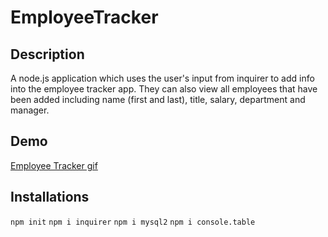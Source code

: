 # EmployeeTracker

## Description

A node.js application which uses the user's input from inquirer to add info into the employee tracker app. They can also view all employees that have been added including name (first and last), title, salary, department and manager.

## Demo

[Employee Tracker gif](./image/Employee_Tracker.gif)

## Installations

`npm init`
`npm i inquirer`
`npm i mysql2`
`npm i console.table`
